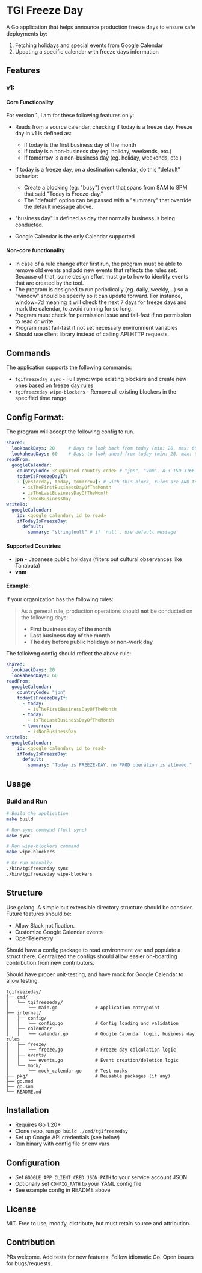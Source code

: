 # TGI Freeze Day

A Go application that helps announce production freeze days to ensure safe deployments by:

1. Fetching holidays and special events from Google Calendar
2. Updating a specific calendar with freeze days information

## Features

### v1:

#### Core Functionality

For version 1, I am for these following features only:
- Reads from a source calendar, checking if today is a freeze day. Freeze day in v1 is defined as:
  - If today is the first business day of the month
  - If today is a non-business day (eg. holiday, weekends, etc.)
  - If tomorrow is a non-business day (eg. holiday, weekends, etc.)
- If today is a freeze day, on a destination calendar, do this "default" behavior:
  - Create a blocking (eg. "busy") event that spans from 8AM to 8PM that said "Today is Freeze-day."
  - The "default" option can be passed with a "summary" that override the default message above.

- "business day" is defined as day that normally business is being conducted.
- Google Calendar is the only Calendar supported

#### Non-core functionality

- In case of a rule change after first run, the program must be able to remove old events and add new events that reflects the rules set. Because of that, some design effort must go to how to identify events that are created by the tool.
- The program is designed to run periodically (eg. daily, weekly,...) so a "window" should be specify so it can update forward. For instance, window=7d meaning it will check the next 7 days for freeze days and mark the calendar, to avoid running for so long.
- Program must check for permission issue and fail-fast if no permission to read or write.
- Program must fail-fast if not set necessary environment variables
- Should use client library instead of calling API HTTP requests.

## Commands

The application supports the following commands:

- `tgifreezeday sync` - Full sync: wipe existing blockers and create new ones based on freeze day rules
- `tgifreezeday wipe-blockers` - Remove all existing blockers in the specified time range

## Config Format:

The program will accept the following config to run.

```yaml
shared:
  lookbackDays: 20     # Days to look back from today (min: 20, max: 60)
  lookaheadDays: 60    # Days to look ahead from today (min: 20, max: 60)
readFrom:
  googleCalendar:
    countryCode: <supported country code> # "jpn", "vnm", A-3 ISO 3166 country code
    todayIsFreezeDayIf:
    - [yesterday, today, tomorrow]: # with this block, rules are AND together. To do OR, specify multiple items with same key.
      - isTheFirstBusinessDayOfTheMonth
      - isTheLastBusinessDayOfTheMonth
      - isNonBusinessDay
writeTo:
  googleCalendar:
    id: <google calendary id to read>
    ifTodayIsFreezeDay:
      default:
        summary: "string|null" # if `null`, use default message
```

#### Supported Countries:

- **jpn** - Japanese public holidays (filters out cultural observances like Tanabata)
- **vnm**

#### Example:

If your organization has the following rules:

> As a general rule, production operations should **not** be conducted on the following days:
> - **First business day of the month**
> - **Last business day of the month**
> - **The day before public holidays or non-work day**

The folloiwng config should reflect the above rule:

```yaml
shared:
  lookbackDays: 20
  lookaheadDays: 60
readFrom:
  googleCalendar:
    countryCode: "jpn"
    todayIsFreezeDayIf:
      - today:
        - isTheFirstBusinessDayOfTheMonth
      - today:
        - isTheLastBusinessDayOfTheMonth
      - tomorrow:
        - isNonBusinessDay
writeTo:
  googleCalendar:
    id: <google calendary id to read>
    ifTodayIsFreezeDay:
      default:
        summary: "Today is FREEZE-DAY. no PROD operation is allowed."
```

## Usage

### Build and Run

```bash
# Build the application
make build

# Run sync command (full sync)
make sync

# Run wipe-blockers command
make wipe-blockers

# Or run manually
./bin/tgifreezeday sync
./bin/tgifreezeday wipe-blockers
```

## Structure

Use golang. A simple but extensible directory structure should be consider. Future features should be:
- Allow Slack notification.
- Customize Google Calendar events
- OpenTelemetry

Should have a config package to read environment var and populate a struct there. Centralized the configs should allow easier on-boarding contribution from new contributors.

Should have proper unit-testing, and have mock for Google Calendar to allow testing.

```
tgifreezeday/
├── cmd/
│   └── tgifreezeday/
│       └── main.go              # Application entrypoint
├── internal/
│   ├── config/
│   │   └── config.go            # Config loading and validation
│   ├── calendar/
│   │   └── calendar.go          # Google Calendar logic, business day rules
│   ├── freeze/
│   │   └── freeze.go            # Freeze day calculation logic
│   ├── events/
│   │   └── events.go            # Event creation/deletion logic
│   └── mock/
│       └── mock_calendar.go     # Test mocks
├── pkg/                         # Reusable packages (if any)
├── go.mod
├── go.sum
└── README.md
```

## Installation

- Requires Go 1.20+
- Clone repo, run `go build ./cmd/tgifreezeday`
- Set up Google API credentials (see below)
- Run binary with config file or env vars

## Configuration

- Set `GOOGLE_APP_CLIENT_CRED_JSON_PATH` to your service account JSON
- Optionally set `CONFIG_PATH` to your YAML config file
- See example config in README above

## License

MIT. Free to use, modify, distribute, but must retain source and attribution.

## Contribution

PRs welcome. Add tests for new features. Follow idiomatic Go. Open issues for bugs/requests.